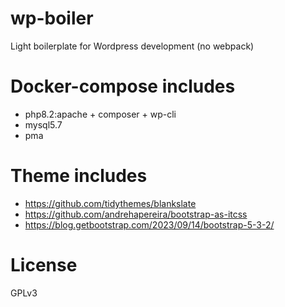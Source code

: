# wp-boiler
Light boilerplate for Wordpress development (no webpack)

# Docker-compose includes
* php8.2:apache + composer + wp-cli
* mysql5.7
* pma

# Theme includes
* https://github.com/tidythemes/blankslate
* https://github.com/andrehapereira/bootstrap-as-itcss
* https://blog.getbootstrap.com/2023/09/14/bootstrap-5-3-2/

# License
GPLv3
